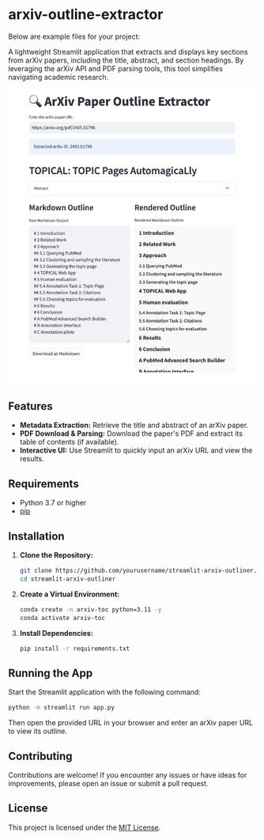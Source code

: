 # arxiv-outline-extractor

Below are example files for your project:

A lightweight Streamlit application that extracts and displays key sections from arXiv papers, including the title, abstract, and section headings. By leveraging the arXiv API and PDF parsing tools, this tool simplifies navigating academic research.

![App Screenshot](demo.png)

## Features

- **Metadata Extraction:** Retrieve the title and abstract of an arXiv paper.
- **PDF Download & Parsing:** Download the paper's PDF and extract its table of contents (if available).
- **Interactive UI:** Use Streamlit to quickly input an arXiv URL and view the results.

## Requirements

- Python 3.7 or higher
- [pip](https://pip.pypa.io/en/stable/installation/)

## Installation

1. **Clone the Repository:**

   ```bash
   git clone https://github.com/yourusername/streamlit-arxiv-outliner.git
   cd streamlit-arxiv-outliner
   ```

2. **Create a Virtual Environment:**

   ```bash
   conda create -n arxiv-toc python=3.11 -y
   conda activate arxiv-toc
   ```

3. **Install Dependencies:**

   ```bash
   pip install -r requirements.txt
   ```

## Running the App

Start the Streamlit application with the following command:

```bash
python -m streamlit run app.py
```

Then open the provided URL in your browser and enter an arXiv paper URL to view its outline.

## Contributing

Contributions are welcome! If you encounter any issues or have ideas for improvements, please open an issue or submit a pull request.

## License

This project is licensed under the [MIT License](LICENSE).
